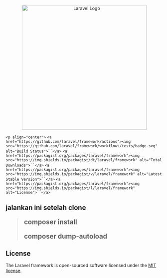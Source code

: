 <p align="center"><a href="https://laravel.com" target="_blank"><img src="https://raw.githubusercontent.com/laravel/art/master/logo-lockup/5%20SVG/2%20CMYK/1%20Full%20Color/laravel-logolockup-cmyk-red.svg" width="400" alt="Laravel Logo"></a></p>

`<p align="center">`
`<a href="https://github.com/laravel/framework/actions"><img src="https://github.com/laravel/framework/workflows/tests/badge.svg" alt="Build Status">``</a>`
`<a href="https://packagist.org/packages/laravel/framework"><img src="https://img.shields.io/packagist/dt/laravel/framework" alt="Total Downloads">``</a>`
`<a href="https://packagist.org/packages/laravel/framework"><img src="https://img.shields.io/packagist/v/laravel/framework" alt="Latest Stable Version">``</a>`
`<a href="https://packagist.org/packages/laravel/framework"><img src="https://img.shields.io/packagist/l/laravel/framework" alt="License">``</a>`

<h2>jalankan ini setelah clone

> composer install
>
> composer dump-autoload

## License

The Laravel framework is open-sourced software licensed under the [MIT license](https://opensource.org/licenses/MIT).
